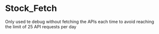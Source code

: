 # Stock_Fetch
Only used te debug without fetching the APIs each time to avoid reaching the limit of 25 API requests per day

